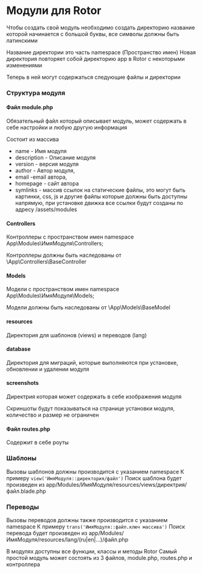 # Модули для Rotor

Чтобы создать свой модуль необходимо создать директорию название которой начинается с большой буквы, все символы должны быть латинскими 

Название директории это часть namespace (Пространство имен)
Новая директория повторяет собой директорию app в Rotor с некоторыми изменениями

Теперь в ней могут содержаться следующие файлы и директории

### Структура модуля

#### Файл module.php
Обязательный файл который описывает модуль, может содержать в себе настройки и любую другую информация

Состоит из массива
- name - Имя модуля
- description - Описание модуля
- version - версия модуля
- author  - Автор модуля,
- email -email автора,
- homepage - сайт автора
- symlinks - массив ссылок на статические файлы, это могут быть картинки, css, js и другие файлы которые должны быть доступны напрямую, при установке движка все ссылки будут созданы по адресу /assets/modules 

#### Controllers
Контроллеры с пространством имен namespace App\Modules\ИмяМодуля\Controllers;

Контроллеры должны быть наследованы от \App\Controllers\BaseController

#### Models
Модели с пространством имен namespace App\Modules\ИмяМодуля\Models;

Модели должны быть наследованы от \App\Models\BaseModel

#### resources
Директория для шаблонов (views) и переводов (lang)

#### database
Директория для миграций, которые выполняются при установке, обновлении и удалении модуля

#### screenshots
Директрия которая может содержать в себе изображения модуля

Скриншоты будут показываться на странице установки модуля, количество и размер не ограничен

#### Файл routes.php

Содержит в себе роуты 

### Шаблоны
Вызовы шаблонов должны производится с указанием namespace
К примеру `view('ИмяМодуля::директория/файл')`
Поиск шаблона будет произведен из app/Modules/ИмяМодуля/resources/views/директрия/файл.blade.php

### Переводы
Вызовы переводов должны также производится с указанием namespace
К примеру `trans('ИмяМодуля::файл.ключ массива')`
Поиск перевода будет произведен из app/Modules/ИмяМодуля/resources/lang/(ru|en|...)/файл.php

В модулях доступны все функции, классы и методы Rotor
Самый простой модуль может состоять из 3 файлов, module.php, routes.php и контроллера
